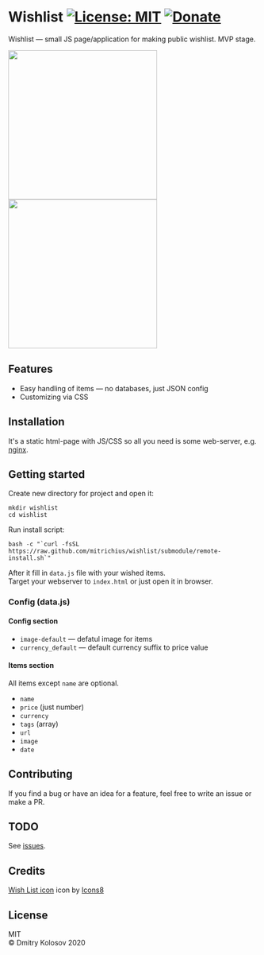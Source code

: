 # Wishlist [![License: MIT](https://img.shields.io/badge/License-MIT-green.svg)](https://opensource.org/licenses/MIT) [![Donate](https://img.shields.io/badge/Donate-PayPal-blue.svg)](https://www.paypal.com/paypalme/mitrichius/1)

Wishlist — small JS page/application for making public wishlist. MVP stage.

<img src="https://raw.githubusercontent.com/Mitrichius/wishlist/master/images/screenshot-web.png" height="300px"> <img src="https://raw.githubusercontent.com/Mitrichius/wishlist/master/images/screenshot-mobile.png" height="300px">

## Features
- Easy handling of items — no databases, just JSON config
- Customizing via CSS

## Installation
It's a static html-page with JS/CSS so all you need is some web-server, e.g. [nginx](https://github.com/Mitrichius/wishlist/blob/master/nginx.conf).

## Getting started
Create new directory for project and open it:
```
mkdir wishlist
cd wishlist
```

Run install script: 
```
bash -c "`curl -fsSL https://raw.github.com/mitrichius/wishlist/submodule/remote-install.sh`"
```
After it fill in `data.js` file with your wished items.  
Target your webserver to `index.html` or just open it in browser.

### Config (data.js)

#### Config section
- `image-default` — defatul image for items 
- `currency_default` — default currency suffix to price value

#### Items section
All items except `name` are optional.
- `name`
- `price` (just number)
- `currency`
- `tags` (array)
- `url` 
- `image`
- `date`

## Contributing
If you find a bug or have an idea for a feature, feel free to write an issue or make a PR.

## TODO
See [issues](https://github.com/Mitrichius/wishlist/issues).

## Credits
[Wish List icon](https://icons8.com/icons/set/wish-list) icon by [Icons8](https://icons8.com)

## License
MIT  
© Dmitry Kolosov 2020